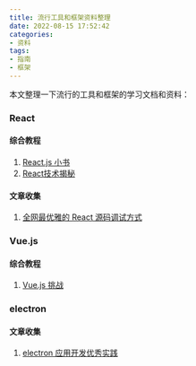 ```yaml
---
title: 流行工具和框架资料整理
date: 2022-08-15 17:52:42
categories:
- 资料
tags:
- 指南
- 框架
---
```


本文整理一下流行的工具和框架的学习文档和资料：
<!--more-->
### React
#### 综合教程
1. [React.js 小书](https://hyf.js.org/react-naive-book/)
2. [React技术揭秘](https://react.iamkasong.com/)
#### 文章收集
1. [全网最优雅的 React 源码调试方式](https://www.tuicool.com/articles/7b2uma2)

### Vue.js
#### 综合教程
1. [Vue.js 挑战](https://cn-vuejs-challenges.netlify.app/)


### electron
#### 文章收集
1. [electron 应用开发优秀实践](https://www.tuicool.com/articles/yAZVZjV)

